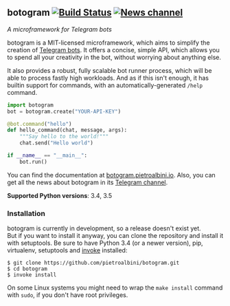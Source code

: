 ## botogram [![Build Status](https://img.shields.io/travis/pietroalbini/botogram/master.svg)](https://travis-ci.org/pietroalbini/botogram) [![News channel](https://img.shields.io/badge/telegram_channel-@botogram__framework-0d86d7.svg?style=flat)][channel]

_A microframework for Telegram bots_

botogram is a MIT-licensed microframework, which aims to simplify the creation
of [Telegram bots][1]. It offers a concise, simple API, which allows you to
spend all your creativity in the bot, without worrying about anything else.

It also provides a robust, fully scalable bot runner process, which will be
able to process fastly high workloads. And as if this isn't enough, it has
builtin support for commands, with an automatically-generated ``/help``
command.

```python
import botogram
bot = botogram.create("YOUR-API-KEY")

@bot.command("hello")
def hello_command(chat, message, args):
    """Say hello to the world!"""
    chat.send("Hello world")

if __name__ == "__main__":
    bot.run()
```

You can find the documentation at [botogram.pietroalbini.io][2]. Also, you can
get all the news about botogram in its [Telegram channel][channel].

**Supported Python versions**: 3.4, 3.5

### Installation

botogram is currently in development, so a release doesn't exist yet.  
But if you want to install it anyway, you can clone the repository and install
it with setuptools. Be sure to have Python 3.4 (or a newer version), pip,
virtualenv, setuptools and [invoke][3] installed:

    $ git clone https://github.com/pietroalbini/botogram.git
    $ cd botogram
    $ invoke install

On some Linux systems you might need to wrap the ``make install`` command with
``sudo``, if you don't have root privileges.

[1]: https://core.telegram.org/bots
[2]: http://botogram.pietroalbini.io/docs
[3]: http://www.pyinvoke.org
[channel]: https://telegram.me/botogram_framework
